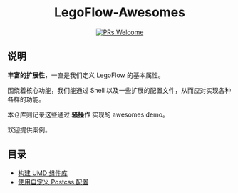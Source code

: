 <h1 align="center"> LegoFlow-Awesomes </h1>

<p align="center">
  <a href="">
    <img alt="PRs Welcome" src="https://img.shields.io/badge/PRs-welcome-green.svg" />
  </a>
</p>

## 说明

**丰富的扩展性**，一直是我们定义 LegoFlow 的基本属性。

围绕着核心功能，我们能通过 Shell 以及一些扩展的配置文件，从而应对实现各种各样的功能。

本仓库则记录这些通过 **骚操作** 实现的 awesomes demo。

欢迎提供案例。

## 目录

* [构建 UMD 组件库](https://github.com/legoflow/awesomes/tree/master/%E6%9E%84%E5%BB%BA%20UMD%20%E7%BB%84%E4%BB%B6%E5%BA%93)
* [使用自定义 Postcss 配置](https://github.com/legoflow/awesomes/tree/master/%E4%BD%BF%E7%94%A8%E8%87%AA%E5%AE%9A%E4%B9%89%20Postcss%20%E9%85%8D%E7%BD%AE)
